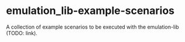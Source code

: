 # emulation_lib-example-scenarios
A collection of example scenarios to be executed with the emulation-lib (TODO: link).
